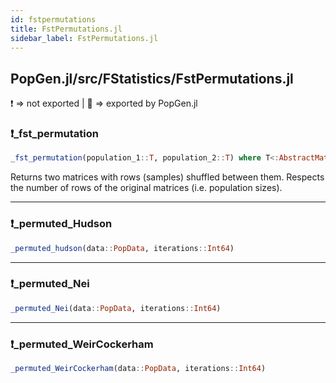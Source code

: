 ```yaml
---
id: fstpermutations
title: FstPermutations.jl
sidebar_label: FstPermutations.jl
---
```

## PopGen.jl/src/FStatistics/FstPermutations.jl
❗ => not exported | 
🔵 => exported by PopGen.jl

### ❗_fst_permutation
```julia
_fst_permutation(population_1::T, population_2::T) where T<:AbstractMatrix
```
Returns two matrices with rows (samples) shuffled between them. Respects the
number of rows of the original matrices (i.e. population sizes).

----

### ❗_permuted_Hudson
```julia
_permuted_hudson(data::PopData, iterations::Int64)
```

----

### ❗_permuted_Nei
```julia
_permuted_Nei(data::PopData, iterations::Int64)
```

----

### ❗_permuted_WeirCockerham
```julia
_permuted_WeirCockerham(data::PopData, iterations::Int64)
```